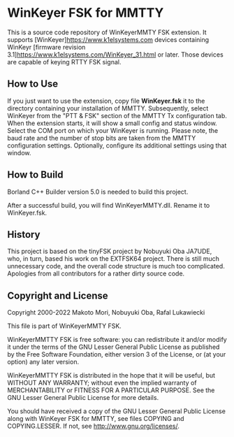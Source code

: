 # WinKeyer FSK for MMTTY

This is a source code repository of WinKeyerMMTY FSK extension. It supports [WinKeyer]<https://www.k1elsystems.com>
devices containing WinKeyr [firmware
revision 3.1]<https://www.k1elsystems.com/WinKeyer_31.html> or later. Those devices are capable of keying RTTY FSK signal.

## How to Use

If you just want to use the extension, copy file **WinKeyer.fsk** it to the directory
containing your installation of MMTTY.
Subsequently, select WinKeyer from the "PTT & FSK" section of the MMTTY Tx configuration tab.
When the extension starts, it will show a small config and status window. Select the COM port on
which your WinKeyer is running. 
Please note, the baud rate and the number of stop bits are taken from the MMTTY configuration settings.
Optionally, configure its additional settings using that window.

## How to Build

Borland C++ Builder version 5.0 is needed to build this project.

After a successful build, you will find WinKeyerMMTY.dll. Rename it to WinKeyer.fsk.

## History

This project is based on the tinyFSK project by Nobuyuki Oba JA7UDE, who, in turn,
based his work on the EXTFSK64 project.
There is still much unnecessary code, and the overall code structure is much too complicated.
Apologies from all contributors for a
rather dirty source code.

## Copyright and License

Copyright 2000-2022 Makoto Mori, Nobuyuki Oba, Rafal Lukawiecki

This file is part of WinKeyerMMTY FSK.

WinKeyerMMTTY FSK is free software: you can redistribute it and/or modify it under the terms of the GNU Lesser General Public License
as published by the Free Software Foundation, either version 3 of the License, or (at your option) any later version.

WinKeyerMMTTY FSK is distributed in the hope that it will be useful, but WITHOUT ANY WARRANTY;
without even the implied warranty of
MERCHANTABILITY or FITNESS FOR A PARTICULAR PURPOSE.  See the GNU Lesser General Public License for more details.

You should have received a copy of the GNU Lesser General Public License along with WinKeyer FSK for MMTTY,
see files COPYING and COPYING.LESSER. If not, see http://www.gnu.org/licenses/.
